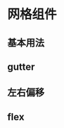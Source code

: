 # 网格组件

## 基本用法

<Common-Democode title="" description="">
  <grid-demo1 />
  <highlight-code slot="codeText" lang="vue">
    <template>
      <div class="grid-demo-wrapper">
        <a-row>
          <a-col :span="12">col-12</a-col>
          <a-col :span="12">col-12</a-col>
        </a-row>
        <a-row>
          <a-col :span="8">col-8</a-col>
          <a-col :span="8">col-8</a-col>
          <a-col :span="8">col-8</a-col>
        </a-row>
        <a-row>
          <a-col :span="6">col-6</a-col>
          <a-col :span="6">col-6</a-col>
          <a-col :span="6">col-6</a-col>
          <a-col :span="6">col-6</a-col>
        </a-row>
      </div>
    </template>
    <style>
    .grid-demo-wrapper {
      width: 800px;
    }
    .grid-demo-wrapper .col {
      color: #fff;
    }
    .grid-demo-wrapper h3 {
      margin-top: 30px;
      margin-bottom: 10px;
    }
    .grid-demo-wrapper .col:nth-child(2n) {
      background: #00a0e9;
    }
    .grid-demo-wrapper .col:nth-child(2n + 1) {
      background: rgba(0, 160, 233, 0.7);
    }
    </style>
  </highlight-code>
</Common-Democode>


## gutter

<Common-Democode title="" description="">
  <grid-demo2 />
  <highlight-code slot="codeText" lang="vue">
    <template>
      <div class="grid-demo-wrapper">
        <a-row :gutter="24">
          <a-col :span="12">col-12</a-col>
          <a-col :span="12">col-12</a-col>
        </a-row>
        <a-row :gutter="24">
          <a-col :span="8">col-8</a-col>
          <a-col :span="8">col-8</a-col>
          <a-col :span="8">col-8</a-col>
        </a-row>
        <a-row :gutter="24">
          <a-col :span="6">col-6</a-col>
          <a-col :span="6">col-6</a-col>
          <a-col :span="6">col-6</a-col>
          <a-col :span="6">col-6</a-col>
        </a-row>
      </div>
    </template>
    <style>
    .grid-demo-wrapper {
      width: 800px;
    }
    .grid-demo-wrapper .col {
      color: #fff;
    }
    .grid-demo-wrapper h3 {
      margin-top: 30px;
      margin-bottom: 10px;
    }
    .grid-demo-wrapper .col:nth-child(2n) {
      background: #00a0e9;
    }
    .grid-demo-wrapper .col:nth-child(2n + 1) {
      background: rgba(0, 160, 233, 0.7);
    }
    </style>
  </highlight-code>
</Common-Democode>


## 左右偏移

<Common-Democode title="" description="">
  <grid-demo3 />
  <highlight-code slot="codeText" lang="vue">
    <template>
      <div class="grid-demo-wrapper">
        <a-row>
          <a-col :span="8">col-8</a-col>
          <a-col :span="8" :offset="8">col-8 col-offset-8</a-col>
        </a-row>
        <a-row>
          <a-col :span="6" :offset="6">col-6 col-offset-6</a-col>
          <a-col :span="6" :offset="6">col-6 col-offset-6</a-col>
        </a-row>
        <a-row>
          <a-col :span="12" :offset="6">col-12 col-offset-6</a-col>
        </a-row>
      </div>
    </template>
    <style>
    .grid-demo-wrapper {
      width: 800px;
    }
    .grid-demo-wrapper .col {
      color: #fff;
    }
    .grid-demo-wrapper h3 {
      margin-top: 30px;
      margin-bottom: 10px;
    }
    .grid-demo-wrapper .col:nth-child(2n) {
      background: #00a0e9;
    }
    .grid-demo-wrapper .col:nth-child(2n + 1) {
      background: rgba(0, 160, 233, 0.7);
    }
    </style>
  </highlight-code>
</Common-Democode>


## flex

<Common-Democode title="" description="">
  <grid-demo4 />
  <highlight-code slot="codeText" lang="vue">
    <template>
      <div class="grid-demo-wrapper">
        <p>sub-element align left</p>
        <a-row type="flex" justify="flex-start">
          <a-col :span="4">col-4</a-col>
          <a-col :span="4">col-4</a-col>
          <a-col :span="4">col-4</a-col>
          <a-col :span="4">col-4</a-col>
        </a-row>
        <p>sub-element align center</p>
        <a-row type="flex" justify="center">
          <a-col :span="4">col-4</a-col>
          <a-col :span="4">col-4</a-col>
          <a-col :span="4">col-4</a-col>
          <a-col :span="4">col-4</a-col>
        </a-row>
        <p>sub-element align right</p>
        <a-row type="flex" justify="flex-end">
          <a-col :span="4">col-4</a-col>
          <a-col :span="4">col-4</a-col>
          <a-col :span="4">col-4</a-col>
          <a-col :span="4">col-4</a-col>
        </a-row>
        <p>sub-element monospaced arrangement</p>
        <a-row type="flex" justify="space-between">
          <a-col :span="4">col-4</a-col>
          <a-col :span="4">col-4</a-col>
          <a-col :span="4">col-4</a-col>
          <a-col :span="4">col-4</a-col>
        </a-row>
        <p>sub-element align full</p>
        <a-row type="flex" justify="space-around">
          <a-col :span="4">col-4</a-col>
          <a-col :span="4">col-4</a-col>
          <a-col :span="4">col-4</a-col>
          <a-col :span="4">col-4</a-col>
        </a-row>
      </div>
    </template>
  </highlight-code>
</Common-Democode>

